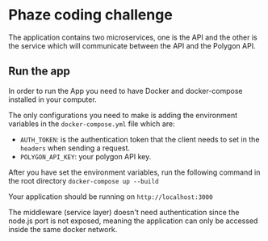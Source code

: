 # Phaze coding challenge

The application contains two microservices, one is the API and the other is the service which will communicate between the API and the Polygon API.

## Run the app

In order to run the App you need to have Docker and docker-compose installed in your computer.

The only configurations you need to make is adding the environment variables in the `docker-compose.yml` file which are:

- `AUTH_TOKEN`: is the authentication token that the client needs to set in the `headers` when sending a request.
- `POLYGON_API_KEY`: your polygon API key.

After you have set the environment variables, run the following command in the root directory `docker-compose up --build`

Your application should be running on `http://localhost:3000`

The middleware (service layer) doesn't need authentication since the node.js port is not exposed, meaning the application can only be accessed inside the same docker network.